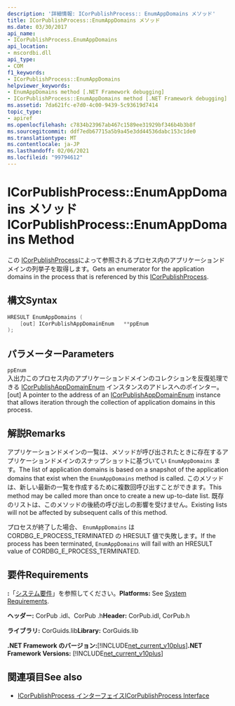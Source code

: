 ```yaml
---
description: '詳細情報: ICorPublishProcess:: EnumAppDomains メソッド'
title: ICorPublishProcess::EnumAppDomains メソッド
ms.date: 03/30/2017
api_name:
- ICorPublishProcess.EnumAppDomains
api_location:
- mscordbi.dll
api_type:
- COM
f1_keywords:
- ICorPublishProcess::EnumAppDomains
helpviewer_keywords:
- EnumAppDomains method [.NET Framework debugging]
- ICorPublishProcess::EnumAppDomains method [.NET Framework debugging]
ms.assetid: 7da621fc-e7d0-4c00-9439-5c93619d7414
topic_type:
- apiref
ms.openlocfilehash: c7834b23967ab467c1589ee31929bf346b4b3b8f
ms.sourcegitcommit: ddf7edb67715a5b9a45e3dd44536dabc153c1de0
ms.translationtype: MT
ms.contentlocale: ja-JP
ms.lasthandoff: 02/06/2021
ms.locfileid: "99794612"
---
```

# <a name="icorpublishprocessenumappdomains-method"></a><span data-ttu-id="c55d6-103">ICorPublishProcess::EnumAppDomains メソッド</span><span class="sxs-lookup"><span data-stu-id="c55d6-103">ICorPublishProcess::EnumAppDomains Method</span></span>

<span data-ttu-id="c55d6-104">この [ICorPublishProcess](icorpublishprocess-interface.md)によって参照されるプロセス内のアプリケーションドメインの列挙子を取得します。</span><span class="sxs-lookup"><span data-stu-id="c55d6-104">Gets an enumerator for the application domains in the process that is referenced by this [ICorPublishProcess](icorpublishprocess-interface.md).</span></span>  
  
## <a name="syntax"></a><span data-ttu-id="c55d6-105">構文</span><span class="sxs-lookup"><span data-stu-id="c55d6-105">Syntax</span></span>  
  
```cpp  
HRESULT EnumAppDomains (  
    [out] ICorPublishAppDomainEnum   **ppEnum  
);  
```  
  
## <a name="parameters"></a><span data-ttu-id="c55d6-106">パラメーター</span><span class="sxs-lookup"><span data-stu-id="c55d6-106">Parameters</span></span>  

 `ppEnum`  
 <span data-ttu-id="c55d6-107">入出力このプロセス内のアプリケーションドメインのコレクションを反復処理できる [ICorPublishAppDomainEnum](icorpublishappdomainenum-interface.md) インスタンスのアドレスへのポインター。</span><span class="sxs-lookup"><span data-stu-id="c55d6-107">[out] A pointer to the address of an [ICorPublishAppDomainEnum](icorpublishappdomainenum-interface.md) instance that allows iteration through the collection of application domains in this process.</span></span>  
  
## <a name="remarks"></a><span data-ttu-id="c55d6-108">解説</span><span class="sxs-lookup"><span data-stu-id="c55d6-108">Remarks</span></span>  

 <span data-ttu-id="c55d6-109">アプリケーションドメインの一覧は、メソッドが呼び出されたときに存在するアプリケーションドメインのスナップショットに基づいてい `EnumAppDomains` ます。</span><span class="sxs-lookup"><span data-stu-id="c55d6-109">The list of application domains is based on a snapshot of the application domains that exist when the `EnumAppDomains` method is called.</span></span> <span data-ttu-id="c55d6-110">このメソッドは、新しい最新の一覧を作成するために複数回呼び出すことができます。</span><span class="sxs-lookup"><span data-stu-id="c55d6-110">This method may be called more than once to create a new up-to-date list.</span></span> <span data-ttu-id="c55d6-111">既存のリストは、このメソッドの後続の呼び出しの影響を受けません。</span><span class="sxs-lookup"><span data-stu-id="c55d6-111">Existing lists will not be affected by subsequent calls of this method.</span></span>  
  
 <span data-ttu-id="c55d6-112">プロセスが終了した場合、 `EnumAppDomains` は CORDBG_E_PROCESS_TERMINATED の HRESULT 値で失敗します。</span><span class="sxs-lookup"><span data-stu-id="c55d6-112">If the process has been terminated, `EnumAppDomains` will fail with an HRESULT value of CORDBG_E_PROCESS_TERMINATED.</span></span>  
  
## <a name="requirements"></a><span data-ttu-id="c55d6-113">要件</span><span class="sxs-lookup"><span data-stu-id="c55d6-113">Requirements</span></span>  

 <span data-ttu-id="c55d6-114">**:**「[システム要件](../../get-started/system-requirements.md)」を参照してください。</span><span class="sxs-lookup"><span data-stu-id="c55d6-114">**Platforms:** See [System Requirements](../../get-started/system-requirements.md).</span></span>  
  
 <span data-ttu-id="c55d6-115">**ヘッダー:** CorPub .idl、CorPub .h</span><span class="sxs-lookup"><span data-stu-id="c55d6-115">**Header:** CorPub.idl, CorPub.h</span></span>  
  
 <span data-ttu-id="c55d6-116">**ライブラリ:** CorGuids.lib</span><span class="sxs-lookup"><span data-stu-id="c55d6-116">**Library:** CorGuids.lib</span></span>  
  
 <span data-ttu-id="c55d6-117">**.NET Framework のバージョン:**[!INCLUDE[net_current_v10plus](../../../../includes/net-current-v10plus-md.md)]</span><span class="sxs-lookup"><span data-stu-id="c55d6-117">**.NET Framework Versions:** [!INCLUDE[net_current_v10plus](../../../../includes/net-current-v10plus-md.md)]</span></span>  
  
## <a name="see-also"></a><span data-ttu-id="c55d6-118">関連項目</span><span class="sxs-lookup"><span data-stu-id="c55d6-118">See also</span></span>

- [<span data-ttu-id="c55d6-119">ICorPublishProcess インターフェイス</span><span class="sxs-lookup"><span data-stu-id="c55d6-119">ICorPublishProcess Interface</span></span>](icorpublishprocess-interface.md)

